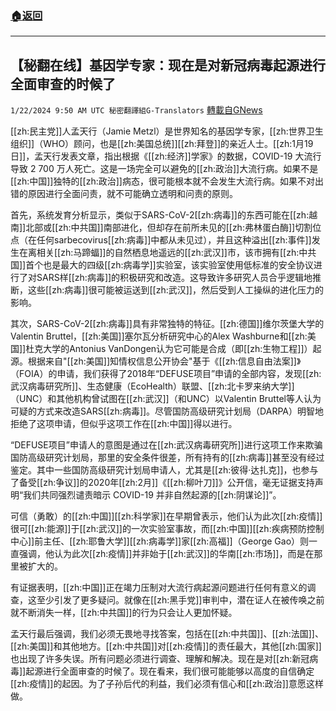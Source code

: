 ###  [:house:返回](README.md)
---


## 【秘翻在线】基因学专家：现在是对新冠病毒起源进行全面审查的时候了
`1/22/2024 9:50 AM UTC 秘密翻譯組G-Translators` [轉載自GNews](https://gnews.org/articles/2241775)

[[zh:民主党]]人孟天行（Jamie Metzl）是世界知名的基因学专家，[[zh:世界卫生组织]]（WHO）顾问，也是[[zh:美国总统]][[zh:拜登]]的亲近人士。[[zh:1月19日]]，孟天行发表文章，指出根据《[[zh:经济]]学家》的数据，COVID-19 大流行导致 2 700 万人死亡。这是一场完全可以避免的[[zh:政治]]大流行病。如果不是[[zh:中国]]独特的[[zh:政治]]病态，很可能根本就不会发生大流行病。如果不对出错的原因进行全面问责，就不可能确立透明和问责的原则。

首先，系统发育分析显示，类似于SARS-CoV-2[[zh:病毒]]的东西可能在[[zh:越南]]北部或[[zh:中共国]]南部进化，但却存在前所未见的[[zh:弗林蛋白酶]]切割位点（在任何sarbecovirus[[zh:病毒]]中都从未见过），并且这种溢出[[zh:事件]]发生在离相关[[zh:马蹄蝠]]的自然栖息地遥远的[[zh:武汉]]市，该市拥有[[zh:中共国]]首个也是最大的四级[[zh:病毒学]]实验室，该实验室使用低标准的安全协议进行了对SARS样[[zh:病毒]]的积极研究和改造。这导致许多研究人员合乎逻辑地推断，这些[[zh:病毒]]很可能被运送到[[zh:武汉]]，然后受到人工操纵的进化压力的影响。

其次，SARS-CoV-2[[zh:病毒]]具有非常独特的特征。[[zh:德国]]维尔茨堡大学的Valentin Bruttel，[[zh:美国]]塞尔瓦分析研究中心的Alex Washburne和[[zh:美国]]杜克大学的Antonius VanDongen认为它可能是合成（即[[zh:生物工程]]）起源。根据来自"[[zh:美国]]知情权信息公开协会"基于《[[zh:信息自由法案]]》（FOIA）的申请，我们获得了2018年“DEFUSE项目”申请的全部内容，发现[[zh:武汉病毒研究所]]、生态健康（EcoHealth）联盟、[[zh:北卡罗来纳大学]]（UNC）和其他机构曾试图在[[zh:武汉]]（和UNC）以Valentin Bruttel等人认为可疑的方式来改造SARS[[zh:病毒]]。尽管国防高级研究计划局（DARPA）明智地拒绝了这项申请，但似乎这项工作在[[zh:中国]]得以进行。

“DEFUSE项目”申请人的意图是通过在[[zh:武汉病毒研究所]]进行这项工作来欺骗国防高级研究计划局，那里的安全条件很差，所有持有的[[zh:病毒]]甚至没有经过鉴定。其中一些国防高级研究计划局申请人，尤其是[[zh:彼得·达扎克]]，也参与了备受[[zh:争议]]的2020年[[zh:2月]]《[[zh:柳叶刀]]》公开信，毫无证据支持声明“我们共同强烈谴责暗示 COVID-19 并非自然起源的[[zh:阴谋论]]”。

可信（勇敢）的[[zh:中国]][[zh:科学家]]在早期曾表示，他们认为此次[[zh:疫情]]很可[[zh:能源]]于[[zh:武汉]]的一次实验室事故，而[[zh:中国]][[zh:疾病预防控制中心]]前主任、[[zh:耶鲁大学]][[zh:病毒学]]家[[zh:高福]]（George Gao）则一直强调，他认为此次[[zh:疫情]]并非始于[[zh:武汉]]的华南[[zh:市场]]，而是在那里被扩大的。

有证据表明，[[zh:中国]]正在竭力压制对大流行病起源问题进行任何有意义的调查，这至少引发了更多疑问。就像在[[zh:黑手党]]审判中，潜在证人在被传唤之前就不断消失一样，[[zh:中共国]]的行为只会让人更加怀疑。

孟天行最后强调，我们必须无畏地寻找答案，包括在[[zh:中共国]]、[[zh:法国]]、[[zh:美国]]和其他地方。[[zh:中共国]]对[[zh:疫情]]的责任最大，其他[[zh:国家]]也出现了许多失误。所有问题必须进行调查、理解和解决。现在是对[[zh:新冠病毒]]起源进行全面审查的时候了。现在看来，我们很可能能够以高度的自信确定[[zh:疫情]]的起因。为了子孙后代的利益，我们必须有信心和[[zh:政治]]意愿这样做。
